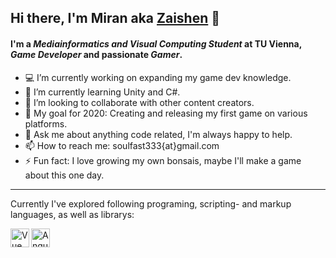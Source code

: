 ## Hi there, I'm Miran aka [Zaishen][profilepage] 👋

#### I'm a _Mediainformatics and Visual Computing Student_ at TU Vienna, _Game Developer_ and passionate _Gamer_.  

- :computer: I’m currently working on expanding my game dev knowledge.
- 🌱 I’m currently learning Unity and C#.
- 👯 I’m looking to collaborate with other content creators.
- :battery: My goal for 2020: Creating and releasing my first game on various platforms.
- 💬 Ask me about anything code related, I'm always happy to help.
- 📫 How to reach me: soulfast333{at}gmail.com
- ⚡ Fun fact: I love growing my own bonsais, maybe I'll make a game about this one day.  

<hr>

Currently I've explored following programing, scripting- and markup languages, as well as librarys:
<!--<img align="left" alt="VS Code" width="26px" scr="" /> -->

<img align="left" alt="Vue" width="30px" scr="assets/vuejs-original.svg" />
<img align="left" alt="Angular" width="30px" scr="assets/angularjs-plain-wordmark.svg" />

[profilepage]: https://github.com/Zai-shen
